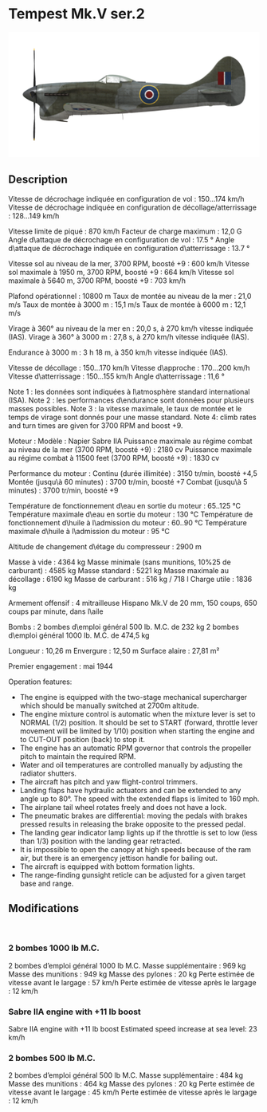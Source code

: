 ﻿# Tempest Mk.V ser.2

![tempestmkvs2](../images/tempestmkvs2.png)

## Description

Vitesse de décrochage indiquée en configuration de vol : 150...174 km/h
Vitesse de décrochage indiquée en configuration de décollage/atterrissage : 128...149 km/h

Vitesse limite de piqué : 870 km/h
Facteur de charge maximum : 12,0 G
Angle d\attaque de décrochage en configuration de vol : 17.5 °
Angle d\attaque de décrochage indiquée en configuration d\atterrissage : 13.7 °

Vitesse sol au niveau de la mer, 3700 RPM, boosté +9 : 600 km/h
Vitesse sol maximale à 1950 m, 3700 RPM, boosté +9 : 664 km/h
Vitesse sol maximale à 5640 m, 3700 RPM, boosté +9 : 703 km/h

Plafond opérationnel : 10800 m
Taux de montée au niveau de la mer : 21,0 m/s
Taux de montée à 3000 m : 15,1 m/s
Taux de montée à 6000 m : 12,1 m/s

Virage à 360° au niveau de la mer en : 20,0 s, à 270 km/h vitesse indiquée (IAS).
Virage à 360° à 3000 m : 27,8 s, à 270 km/h vitesse indiquée (IAS).

Endurance à 3000 m : 3 h 18 m, à 350 km/h vitesse indiquée (IAS).

Vitesse de décollage : 150...170 km/h
Vitesse d\approche : 170...200 km/h
Vitesse d\atterrissage : 150...155 km/h
Angle d\atterrissage : 11,6 °

Note 1 : les données sont indiquées à l\atmosphère standard international (ISA).
Note 2 : les performances d\endurance sont données pour plusieurs masses possibles.
Note 3 : la vitesse maximale, le taux de montée et le temps de virage sont donnés pour une masse standard.
Note 4: climb rates and turn times are given for 3700 RPM and boost +9.

Moteur :
Modèle : Napier Sabre IIA
Puissance maximale au régime combat au niveau de la mer (3700 RPM, boosté +9) : 2180 cv
Puissance maximale au régime combat à 11500 feet (3700 RPM, boosté +9) : 1830 cv

Performance du moteur :
Continu (durée illimitée) : 3150 tr/min, boosté +4,5
Montée (jusqu\à 60 minutes) : 3700 tr/min, boosté +7
Combat (jusqu\à 5 minutes) : 3700 tr/min, boosté +9

Température de fonctionnement d\eau en sortie du moteur : 65..125 °C
Température maximale d\eau en sortie du moteur : 130 °C
Température de fonctionnement d\huile à l\admission du moteur : 60..90 °C
Température maximale d\huile à l\admission du moteur : 95 °C

Altitude de changement d\étage du compresseur : 2900 m

Masse à vide : 4364 kg
Masse minimale (sans munitions, 10%25 de carburant) : 4585 kg
Masse standard : 5221 kg
Masse maximale au décollage : 6190 kg
Masse de carburant : 516 kg / 718 l
Charge utile : 1836 kg

Armement offensif :
4 mitrailleuse Hispano Mk.V de 20 mm, 150 coups, 650 coups par minute, dans l\aile

Bombs :
2 bombes d\emploi général 500 lb. M.C. de 232 kg
2 bombes d\emploi général 1000 lb. M.C. de 474,5 kg

Longueur : 10,26 m
Envergure : 12,50 m
Surface alaire : 27,81 m²

Premier engagement : mai 1944

Operation features:
- The engine is equipped with the two-stage mechanical supercharger which should be manually switched at 2700m altitude.
- The engine mixture control is automatic when the mixture lever is set to NORMAL (1/2) position. It should be set to START (forward, throttle lever movement will be limited by 1/10) position when starting the engine and to CUT-OUT position (back) to stop it.
- The engine has an automatic RPM governor that controls the propeller pitch to maintain the required RPM. 
- Water and oil temperatures are controlled manually by adjusting the radiator shutters.
- The aircraft has pitch and yaw flight-control trimmers.
- Landing flaps have hydraulic actuators and can be extended to any angle up to 80°. The speed with the extended flaps is limited to 160 mph.
- The airplane tail wheel rotates freely and does not have a lock.
- The pneumatic brakes are differential: moving the pedals with brakes pressed results in releasing the brake opposite to the pressed pedal.
- The landing gear indicator lamp lights up if the throttle is set to low (less than 1/3) position with the landing gear retracted.
- It is impossible to open the canopy at high speeds because of the ram air, but there is an emergency jettison handle for bailing out.
- The aircraft is equipped with bottom formation lights.
- The range-finding gunsight reticle can be adjusted for a given target base and range.

## Modifications
﻿

### 2 bombes 1000 lb M.C.

2 bombes d’emploi général 1000 lb M.C.
Masse supplémentaire : 969 kg
Masse des munitions : 949 kg
Masse des pylones : 20 kg
Perte estimée de vitesse avant le largage : 57 km/h
Perte estimée de vitesse après le largage : 12 km/h﻿

### Sabre IIA engine with +11 lb boost

Sabre IIA engine with +11 lb boost
Estimated speed increase at sea level: 23 km/h﻿

### 2 bombes 500 lb M.C.

2 bombes d’emploi général 500 lb M.C.
Masse supplémentaire : 484 kg
Masse des munitions : 464 kg
Masse des pylones : 20 kg
Perte estimée de vitesse avant le largage : 45 km/h
Perte estimée de vitesse après le largage : 12 km/h